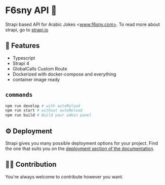# F6sny API 🤣

Strapi based API for Arabic Jokes <www.f6sny.com>.
To read more about strapi, go to [strapi.io](https://docs.strapi.io/)

## 🌳 Features

- Typescript
- Strapi 4
- GlobalCalls Custom Route
- Dockerized with docker-compose and everything
- container image ready

## `commands`

```bash
npm run develop # with autoReload
npm run start # without autoReload
npm run build # Build your admin panel
```

## ⚙️ Deployment

Strapi gives you many possible deployment options for your project. Find the one that suits you on the [deployment section of the documentation](https://docs.strapi.io/developer-docs/latest/setup-deployment-guides/deployment.html).

## ✍🏻 Contribution

You're always welcome to contribute however you want.